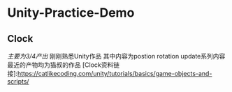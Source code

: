 # Unity-Practice-Demo
## Clock
*主要为3/4产出*
刚刚熟悉Unity作品
其中内容为postion rotation update系列内容
最近的产物均为猫叔的作品
[Clock资料链接]:https://catlikecoding.com/unity/tutorials/basics/game-objects-and-scripts/
